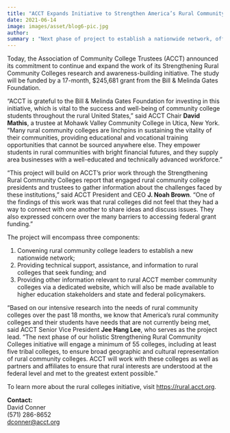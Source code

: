 ```yaml
---
title: "ACCT Expands Initiative to Strengthen America’s Rural Community Colleges"
date: 2021-06-14
image: images/asset/blog6-pic.jpg
author: 
summary : "Next phase of project to establish a nationwide network, offer technical support for federal funding opportunities."
---
```


Today, the Association of Community College Trustees (ACCT) announced its commitment to continue and expand the work of its Strengthening Rural Community Colleges research and awareness-building initiative. The study will be funded by a 17-month, $245,681 grant from the Bill & Melinda Gates Foundation.

“ACCT is grateful to the Bill & Melinda Gates Foundation for investing in this initiative, which is vital to the success and well-being of community college students throughout the rural United States,” said ACCT Chair **David Mathis**, a trustee at Mohawk Valley Community College in Utica, New York. “Many rural community colleges are linchpins in sustaining the vitality of their communities, providing educational and vocational training opportunities that cannot be sourced anywhere else. They empower students in rural communities with bright financial futures, and they supply area businesses with a well-educated and technically advanced workforce.” 

“This project will build on ACCT’s prior work through the Strengthening Rural Community Colleges report that engaged rural community college presidents and trustees to gather information about the challenges faced by these institutions,” said ACCT President and CEO **J. Noah Brown**. “One of the findings of this work was that rural colleges did not feel that they had a way to connect with one another to share ideas and discuss issues. They also expressed concern over the many barriers to accessing federal grant funding.” 

The project will encompass three components:

1. Convening rural community college leaders to establish a new nationwide network;
2. Providing technical support, assistance, and information to rural colleges that seek funding; and 
3. Providing other information relevant to rural ACCT member community colleges via a dedicated website, which will also be made available to higher education stakeholders and state and federal policymakers. 

“Based on our intensive research into the needs of rural community colleges over the past 18 months, we know that America’s rural community colleges and their students have needs that are not currently being met, said ACCT Senior Vice President **Jee Hang Lee**, who serves as the project lead. “The next phase of our holistic Strengthening Rural Community Colleges initiative will engage a minimum of 55 colleges, including at least five tribal colleges, to ensure broad geographic and cultural representation of rural community colleges. ACCT will work with these colleges as well as partners and affiliates to ensure that rural interests are understood at the federal level and met to the greatest extent possible.” 

To learn more about the rural colleges initiative, visit https://rural.acct.org.  

**Contact:**
<br>
David Conner<br>
(571) 286-8652<br>
dconner@acct.org